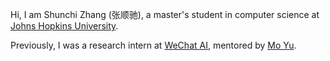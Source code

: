 Hi, I am Shunchi Zhang (张顺驰), a master's student in computer science at [Johns Hopkins University](https://cs.jhu.edu).

Previously, I was a research intern at [WeChat AI](https://wechat.com/en), mentored by [Mo Yu](https://sites.google.com/site/moyunlp/).
